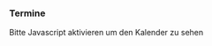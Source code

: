 ### Termine

<div id="drcal" class="table-responsive"></div>
<div id="popup"></div>
<script type="text/javascript">
  var popup = $("#popup").dialog({ autoOpen: false, width: 150});
  $.get("data/ffw.eisolzried@gmail.com.ics").then(buildCal);

  function buildCal(data) {
    var jCal = ICAL.parse(data);
    var comp = new ICAL.Component(jCal);
    var vevents = comp.getAllSubcomponents('vevent');
    var ev = [];
    for (var i in vevents) {
        ev[i] = new ICAL.Event(vevents[i]);
    }
    var cal = drcal({
      'weekdays': ['Sonntag', 'Montag', 'Dienstag', 'Mittwoch', 'Donnerstag', 'Freitag', 'Samstag'],
      'months': ['Januar', 'Februar', 'März', 'April', 'Mai', 'Juni',
        'Juli', 'August', 'September', 'Oktober', 'November', 'Dezember'
      ],
      'startDay': 1
    });
    cal.addEventListener('drcal.renderDay', function(event) {
      var dayNum = document.createElement('div');
      dayNum.className = 'daynum';
      dayNum.appendChild(document.createTextNode(event.detail.date.getDate()));
      event.detail.element.appendChild(dayNum);
      var time = ICAL.Time.fromJSDate(event.detail.date);
      for (var i in ev) {
        var expand = ev[i].iterator(time);
        var next = expand.next();
        if (next.compare(time) == 0) {
          var dayEvent = document.createElement('div');
          dayEvent.className = 'dayevent';
          dayEvent.appendChild(document.createTextNode(ev[i].summary));
          event.detail.element.appendChild(dayEvent);
        }
      }
    });
    cal.changeMonth(new Date());
    cal.addEventListener('click', function(event) {
      if (event.target.tagName == 'DIV') {
        var time = ICAL.Time.fromDateString(event.target.parentNode.getAttribute("date"));
        for (var i in ev) {
          var expand = ev[i].iterator(time);
          var next = expand.next();
          if (next.compare(time) == 0) {
            popup.html(ev[i].description + " im " + ev[i].location + " um " + ev[i].startDate.toJSDate().toTimeString());
            popup.dialog("option", "title", ev[i].summary);
            popup.dialog("option", "position", { my: "left bottom", at: "right top", of: event.target });
            popup.dialog("open");
            break;
          }
        }
      }
    });
    var buttons = cal.querySelectorAll('button');
    for (var i = 0; i < buttons.length; i++) {
      buttons[i].classList.add('btn');
    }
    document.getElementById('drcal').appendChild(cal);
  }
</script>
<noscript>Bitte Javascript aktivieren um den Kalender zu sehen</noscript>


